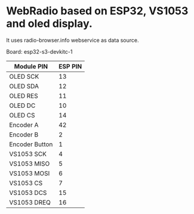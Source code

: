 # WebRadio based on ESP32, VS1053 and oled display.
It uses radio-browser.info webservice as data source.

Board: esp32-s3-devkitc-1

| Module PIN |ESP PIN |
|--|--|
|OLED SCK|13|
|OLED SDA|12|
|OLED RES|11|
|OLED DC|10|
|OLED CS|14|
|Encoder A|42|
|Encoder B|2|
|Encoder Button|1|
|VS1053 SCK|4|
|VS1053 MISO|5|
|VS1053 MOSI|6|
|VS1053 CS|7|
|VS1053 DCS|15|
|VS1053 DREQ|16|
